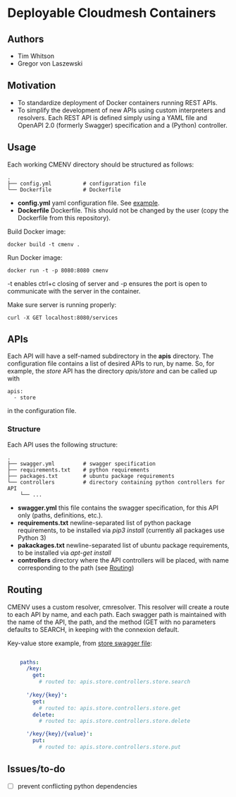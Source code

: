 # Deployable Cloudmesh Containers

## Authors

- Tim Whitson
- Gregor von Laszewski

## Motivation

- To standardize deployment of Docker containers running REST APIs. 
- To simplify the development of new APIs using custom interpreters and resolvers. Each REST API is defined simply using a YAML file and OpenAPI 2.0 (formerly Swagger) specification and a (Python) controller.

## Usage

Each working CMENV directory should be structured as follows:

    .
    ├── config.yml          # configuration file
    └── Dockerfile          # Dockerfile

- **config.yml** yaml configuration file. See [example](examples/config.yml).
- **Dockerfile** Dockerfile. This should not be changed by the user (copy the Dockerfile from this repository).

Build Docker image:

    docker build -t cmenv .
    
Run Docker image:

    docker run -t -p 8080:8080 cmenv
    
-t enables ctrl+c closing of server and -p ensures the port is open to communicate with the server in the container.

Make sure server is running properly:

    curl -X GET localhost:8080/services

## APIs

Each API will have a self-named subdirectory in the **apis** directory. The configuration file contains a list of desired APIs to run, by name. So, for example, the *store* API has the directory *apis/store* and can be called up with

    apis:
      - store
      
in the configuration file.

### Structure

Each API uses the following structure:

    .
    ├── swagger.yml         # swagger specification
    ├── requirements.txt    # python requirements
    ├── packages.txt        # ubuntu package requirements
    └── controllers         # directory containing python controllers for API
        └── ...
        
- **swagger.yml** this file contains the swagger specification, for this API only (paths, definitions, etc.).
- **requirements.txt** newline-separated list of python package requirements, to be installed via *pip3 install* (currently all packages use Python 3)
- **pakackages.txt** newline-separated list of ubuntu package requirements, to be installed via *apt-get install*
- **controllers** directory where the API controllers will be placed, with name corresponding to the path (see [Routing](#routing))

## Routing

CMENV uses a custom resolver, cmresolver. This resolver will create a route to each API by name, and each path. Each swagger path is maintained with the name of the API, the path, and the method (GET with no parameters defaults to SEARCH, in keeping with the connexion default.

Key-value store example, from [store swagger file](apis/store/swagger.yml):

```yaml

    paths:
      /key:
        get:
          # routed to: apis.store.controllers.store.search
          
      '/key/{key}':
        get:
          # routed to: apis.store.controllers.store.get  
        delete:
          # routed to: apis.store.controllers.store.delete

      '/key/{key}/{value}':
        put:
          # routed to: apis.store.controllers.store.put
```

## Issues/to-do

- [ ] prevent conflicting python dependencies

